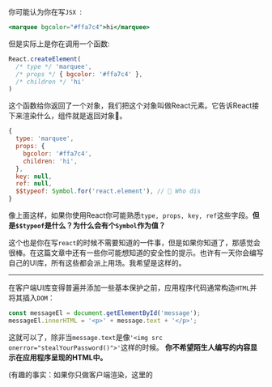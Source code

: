你可能认为你在写`JSX `:
```jsx
<marquee bgcolor="#ffa7c4">hi</marquee>
```
但是实际上是你在调用一个函数:
```js
React.createElement(
  /* type */ 'marquee',
  /* props */ { bgcolor: '#ffa7c4' },
  /* children */ 'hi'
)
```
这个函数给你返回了一个对象，我们把这个对象叫做React元素。它告诉React接下来渲染什么，组件就是返回对象🌲。
```js
{
  type: 'marquee',
  props: {
    bgcolor: '#ffa7c4',
    children: 'hi',
  },
  key: null,
  ref: null,
  $$typeof: Symbol.for('react.element'), // 🧐 Who dis
}
```
像上面这样，如果你使用React你可能熟悉`type, props, key, ref`这些字段。**但是`$$typeof`是什么？为什么会有个`Symbol`作为值？**

这个也是你在写`react`的时候不需要知道的一件事，但是如果你知道了，那感觉会很棒。在这篇文章中还有一些你可能想知道的安全性的提示。也许有一天你会编写自己的UI库，所有这些都会派上用场。我希望是这样的。
***
在客户端UI库变得普遍并添加一些基本保护之前，应用程序代码通常构造`HTML`并将其插入`DOM`：
```js
const messageEl = document.getElementById('message');
messageEl.innerHTML = '<p>' + message.text + '</p>';
```
这就可以了，除非当`message.text`是像`'<img src onerror="stealYourPassword()">'`这样的时候。 **你不希望陌生人编写的内容显示在应用程序呈现的HTML中。**

(有趣的事实：如果你只做客户端渲染，这里的<script>标签不会让你运行JavaScript。但是，[不要让这使你](https://gomakethings.com/preventing-cross-site-scripting-attacks-when-using-innerhtml-in-vanilla-javascript/)陷入虚假的安全感。)

为了防止此类攻击，你可以使用安全的`API`，例如`document.createTextNode`或`textContent`，它只处理文本。你还可以通过在用户提供的文本中替换`<，>`等其他潜在危险字符来抢先“转义”输入。

尽管如此，错误的成本很高，每次将用户编写的字符串插入输出时，记住它都很麻烦。**这就是为什么像React这样的现代库在默认的情况下为字符串转义文本内容的原因：**
```html
<p>
  {message.text}
</p>
```
如果`message.text`是带有`<img>`或其他的标签，则它不会变成真正的`<img>`标签(tag)。React将转义内容，然后将其插入`DOM`。所以你应该看标记而不是看`img`标签。

要在React元素中呈现任意`HTML`，你必须写`dangerouslySetInnerHTML = {{__ html：message.text}}`。**然而事实上，这么笨拙的写法是一个功能。** 它意味着高度可见，便于在代码审查和代码库审计中捕获它。

***

**这是否意味着React对于注入攻击是完全安全的？不是。**  `HTML`和`DOM`提供了大量的攻击面，对于React或其他UI库来说，要缓解这些攻击面要么太难要么太慢。大多数剩余的攻击都偏向于属性上进行。 例如，如果渲染`<a href={user.website}>`，请注意其`user.website`可能是“javascript：stealYourPassword()”。像`<div {... userData}>`那样扩展用户的输入很少见，但也很危险。

React[可以](https://github.com/facebook/react/issues/10506)随着时间的推移提供更多保护，但在许多情况下，这些都是服务器问题的结果，无论如何都[应该](https://github.com/facebook/react/issues/3473#issuecomment-91327040)在那里修复。

仍然，转义文本内容是合理的第一道防线，可以捕获大量潜在的攻击。知道像这样的代码是安全的，这不是很好吗？

```js
// Escaped automatically
<p>
  {message.text}
</p>
```
**好吧，这也不总是正确的。** 这时候就需要派`$$typeof`上场了。
***
React的`elements`在设计的时候就决定是一个对象。
```js
{
  type: 'marquee',
  props: {
    bgcolor: '#ffa7c4',
    children: 'hi',
  },
  key: null,
  ref: null,
  $$typeof: Symbol.for('react.element'),
}
```
虽然通常使用`React.createElement`创建它们，但它不是必要的。React有一些有效的用例来支持像我刚刚上面所做的那样编写的普通元素对象。当然，你可能不希望像这样编写它们 - 但这[对于](https://github.com/facebook/react/pull/3583#issuecomment-90296667)优化编译器，在工作程序之间传递UI元素或者将JSX与React包解耦是有用的。

但是，**如果你的服务器有一个漏洞，允许用户存储任意JSON对象，** 而客户端代码需要一个字符串，这可能会成为一个问题：
```js
// Server could have a hole that lets user store JSON
let expectedTextButGotJSON = {
  type: 'div',
  props: {
    dangerouslySetInnerHTML: {
      __html: '/* put your exploit here */'
    },
  },
  // ...
};
let message = { text: expectedTextButGotJSON };

// Dangerous in React 0.13
<p>
  {message.text}
</p>
```
在这种情况下，React 0.13很[容易](http://danlec.com/blog/xss-via-a-spoofed-react-element)受到`XSS`攻击。再次澄清一下，**这种攻击取决于现有的服务器漏洞。** 尽管如此，React可以做到更好，防止遭受它攻击。从React 0.14开始，它做到了。

React 0.14中的修复是[使用Symbol标记每个React元素](https://github.com/facebook/react/pull/4832)：
```js
  type: 'marquee',
  props: {
    bgcolor: '#ffa7c4',
    children: 'hi',
  },
  key: null,
  ref: null,
  $$typeof: Symbol.for('react.element'),
}
```
这是有效的，因为你不能只把`Symbol`放在`JSON`中。因此，即使服务器具有安全漏洞并返回`JSON`而不是文本，该`JSON`也不能包含`Symbol.for('react.element')`。React将检查`element.$$ typeof`，如果元素丢失或无效，将拒绝处理该元素。

并且使用`Symbol.for`的好处是符号在`iframe`和`worker`等环境之间是全局的。因此，即使在更奇特的条件下，此修复也不会阻止在应用程序的不同部分之间传递可信元素。同样，即使页面上有多个React副本，它们仍然可以继续工作。
***
那些[不支持Symbols](https://developer.mozilla.org/en-US/docs/Web/JavaScript/Reference/Global_Objects/Symbol#Browser_compatibility)的浏览器呢？

好吧，他们没有得到这种额外的保护。 React仍然在元素上包含`$$ typeof`字段以保持一致性，但它[设置为一个数字](https://github.com/facebook/react/blob/8482cbe22d1a421b73db602e1f470c632b09f693/packages/shared/ReactSymbols.js#L14-L16) - 0xeac7。

为什么是个具体的号码？ 0xeac7看起来有点像“React”。


### 阅读之后的尝试
下面就是个人对于`$$typeof`的测试。

```js
class Example extends React.Component {
  state = {
    show: null
  }

  componentDidMount() {
    const show = JSON.parse(JSON.stringify(<button className='custom'>'click me'</button>))
    show.$$typeof = Symbol.for('react.element') // 你试试没有这行的效果
    this.setState({show})
  }
  
  render(){
    return this.state.show
  }
}

export default Example
```
这是为什么？因为上面的代码在`JSON.stringify`处理之后，`symbol`值会被忽略，所以需要手动加上。你可以试试加与不加的区别。

其实这个`$$typeof`主要就是像上文阐述的，为了防止后端的`bug`。比如数据库`user`表下面有个`name`字段，正常的`react`展示会像下面这样:

```js
render() {
  const {user} = this.state 
  return <span>{user.name}</span>
}
```
上面的`jsx`代码等同于下面的[createElement方式](https://reactjs.org/docs/react-api.html#createelement):
```js
render() {
  const {user} = this.state 
  return(
    React.createElement('span', null, user.name)
  )
}
```

如果这个`name`是一个`json`，我们知道`createElement`的第三个参数是一个`children`，他可以是组件，那么这个对象就会被当做是组件，所以加上了这个。

让我们来试试吧:
```js
class Example extends React.Component {
  state = {
    show: null
  }

  componentDidMount() {
    let obj = {type: 'button', ref: null, key: null, props: {children: 'i am children'}} //用户恶意模拟一个element
    obj.$$typeof = Symbol.for('react.element') // 如果没有这个去验证，就直接被当做一个children去处理了
    const show = <button className='custom'>{obj}</button>
    this.setState({show})
  }
  
  render(){
    return this.state.show
  }
}

export default Example
```

推荐看看[React component, elements and instance](https://github.com/xiaohesong/TIL/blob/master/front-end/react/component-element-instance.md)
